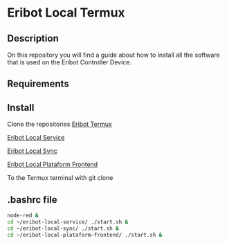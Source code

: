 # Eribot Local Termux

## Description

On this repository you will find a guide about how to install all the software that is used on the Eribot Controller Device.

## Requirements

## Install

Clone the repositories
[Eribot Termux](https://github.com/Tech-Innovation/eribot-local-termux)

[Eribot Local Service](https://github.com/Tech-Innovation/eribot-local-service)

[Eribot Local Sync](https://github.com/Tech-Innovation/eribot-local-sync)

[Eribot Local Plataform Frontend](https://github.com/Tech-Innovation/eribot-local-plataform-frontend)

To the Termux terminal with git clone

## .bashrc file

``` bash
node-red &
cd ~/eribot-local-service/ ./start.sh &
cd ~/eribot-local-sync/ ./start.sh &
cd ~/eribot-local-plataform-frontend/ ./start.sh &
```
